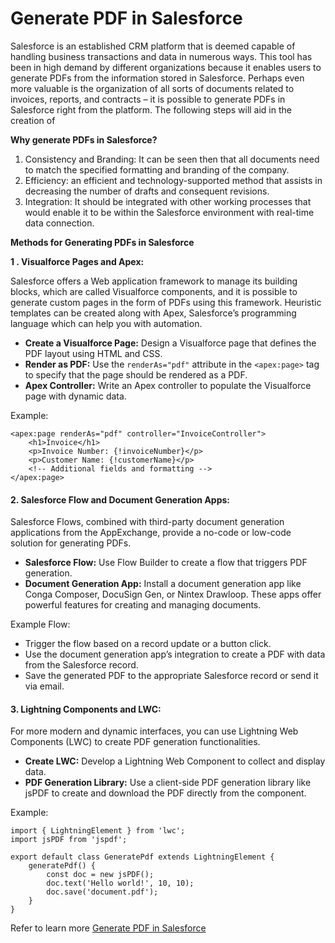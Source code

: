 # Generate PDF in Salesforce

Salesforce is an established CRM platform that is deemed capable of handling business transactions and data in numerous ways. This tool has been in high demand by different organizations because it enables users to generate PDFs from the information stored in Salesforce. Perhaps even more valuable is the organization of all sorts of documents related to invoices, reports, and contracts – it is possible to generate PDFs in Salesforce right from the platform. The following steps will aid in the creation of&#x20;

**Why generate PDFs in Salesforce?**

1. Consistency and Branding: It can be seen then that all documents need to match the specified formatting and branding of the company.&#x20;
2. Efficiency: an efficient and technology-supported method that assists in decreasing the number of drafts and consequent revisions.&#x20;
3. Integration: It should be integrated with other working processes that would enable it to be within the Salesforce environment with real-time data connection.

**Methods for Generating PDFs in Salesforce**

**1 . Visualforce Pages and Apex:**&#x20;

Salesforce offers a Web application framework to manage its building blocks, which are called Visualforce components, and it is possible to generate custom pages in the form of PDFs using this framework. Heuristic templates can be created along with Apex, Salesforce’s programming language which can help you with automation.

* **Create a Visualforce Page:** Design a Visualforce page that defines the PDF layout using HTML and CSS.
* **Render as PDF:** Use the `renderAs="pdf"` attribute in the `<apex:page>` tag to specify that the page should be rendered as a PDF.
* **Apex Controller:** Write an Apex controller to populate the Visualforce page with dynamic data.

Example:

```
<apex:page renderAs="pdf" controller="InvoiceController">
    <h1>Invoice</h1>
    <p>Invoice Number: {!invoiceNumber}</p>
    <p>Customer Name: {!customerName}</p>
    <!-- Additional fields and formatting -->
</apex:page>
```

#### 2.  **Salesforce Flow and Document Generation Apps:**

Salesforce Flows, combined with third-party document generation applications from the AppExchange, provide a no-code or low-code solution for generating PDFs.

* **Salesforce Flow:** Use Flow Builder to create a flow that triggers PDF generation.
* **Document Generation App:** Install a document generation app like Conga Composer, DocuSign Gen, or Nintex Drawloop. These apps offer powerful features for creating and managing documents.

Example Flow:

* Trigger the flow based on a record update or a button click.
* Use the document generation app’s integration to create a PDF with data from the Salesforce record.
* Save the generated PDF to the appropriate Salesforce record or send it via email.

#### 3. **Lightning Components and LWC:**

For more modern and dynamic interfaces, you can use Lightning Web Components (LWC) to create PDF generation functionalities.

* **Create LWC:** Develop a Lightning Web Component to collect and display data.
* **PDF Generation Library:** Use a client-side PDF generation library like jsPDF to create and download the PDF directly from the component.

Example:

```
import { LightningElement } from 'lwc';
import jsPDF from 'jspdf';

export default class GeneratePdf extends LightningElement {
    generatePdf() {
        const doc = new jsPDF();
        doc.text('Hello world!', 10, 10);
        doc.save('document.pdf');
    }
}
```

Refer to learn more [Generate PDF in Salesforce](https://arrify.com/generate-pdf-in-salesforce/)
